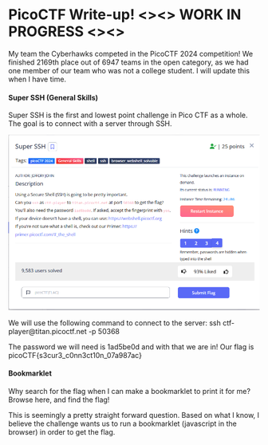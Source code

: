 <h1>PicoCTF Write-up! <><> WORK IN PROGRESS <><></h1>
<p>My team the Cyberhawks competed in the PicoCTF 2024 competition! We finished 2169th place out of 6947 teams in the open category, as we had one member of our team who was not a college student. I will update this when I have time.</p>
<h4>Super SSH (General Skills)</h4>
<p>Super SSH is the first and lowest point challenge in Pico CTF as a whole. The goal is to connect with a server through SSH.</p>
<img src='https://github.com/bbunny27/PicoCTFWriteUp2024/blob/main/322240722-5bd17e06-ef17-4dc5-905d-86e78a5e7df8.png'>
<p> We will use the following command to connect to the server: ssh ctf-player@titan.picoctf.net -p 50368 </p>
<p>The password we will need is 1ad5be0d and with that we are in! Our flag is picoCTF{s3cur3_c0nn3ct10n_07a987ac} </p>

<h4>Bookmarklet</h4>
<p>Why search for the flag when I can make a bookmarklet to print it for me? Browse here, and find the flag!</p>
<p>This is seemingly a pretty straight forward question. Based on what I know, I believe the challenge wants us to run a bookmarklet (javascript in the browser) in order to get the flag.</p>
<img src='
